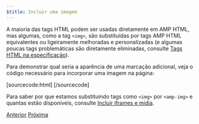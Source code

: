 ```yaml
---
$title: Incluir uma imagem
---
```


A maioria das tags HTML podem ser usadas diretamente em AMP HTML, mas algumas, como a tag `<img>`, são substituídas por tags AMP HTML equivalentes ou ligeiramente melhoradas e personalizadas (e algumas poucas tags problemáticas são diretamente eliminadas, consulte [Tags HTML na especificação](/pt_br/docs/reference/spec.html)).

Para demonstrar qual seria a aparência de uma marcação adicional, veja o código necessário para incorporar uma imagem na página:

[sourcecode:html]
<amp-img src="welcome.jpg" alt="Welcome" height="400" width="800"></amp-img>
[/sourcecode]

Para saber por que estamos substituindo tags como `<img>` por `<amp-img>` e quantas estão disponíveis, consulte [Incluir iframes e mídia](/pt_br/docs/guides/author-develop/amp_replacements.html).

<div class="prev-next-buttons">
  <a class="button prev-button" href="/pt_br/docs/tutorials/create/basic_markup.html"><span class="arrow-prev">Anterior</span></a>
  <a class="button next-button" href="/pt_br/docs/tutorials/create/presentation_layout.html"><span class="arrow-next">Próxima</span></a>
</div>
